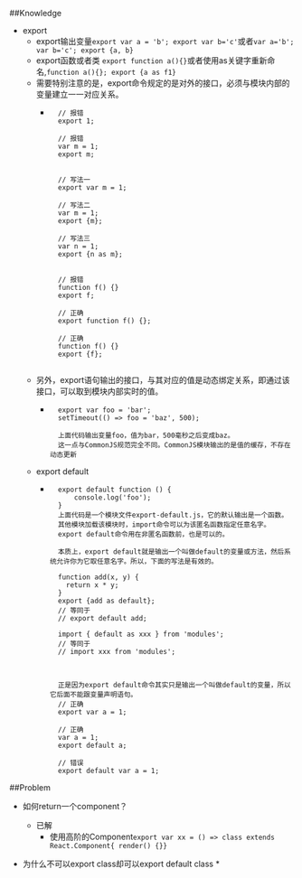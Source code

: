 ##Knowledge
* export
  * export输出变量`export var a = 'b'; export var b='c'`或者`var a='b'; var b='c'; export {a, b}`
  * export函数或者类 `export function a(){}`或者使用as关键字重新命名,`function a(){}; export {a as f1}`
  * 需要特别注意的是，export命令规定的是对外的接口，必须与模块内部的变量建立一一对应关系。
    * ```
        // 报错
        export 1;

        // 报错
        var m = 1;
        export m;


        // 写法一
        export var m = 1;

        // 写法二
        var m = 1;
        export {m};

        // 写法三
        var n = 1;
        export {n as m};


        // 报错
        function f() {}
        export f;

        // 正确
        export function f() {};

        // 正确
        function f() {}
        export {f};
    ```
  * 另外，export语句输出的接口，与其对应的值是动态绑定关系，即通过该接口，可以取到模块内部实时的值。
    * ```
        export var foo = 'bar';
        setTimeout(() => foo = 'baz', 500);

        上面代码输出变量foo，值为bar，500毫秒之后变成baz。
        这一点与CommonJS规范完全不同。CommonJS模块输出的是值的缓存，不存在动态更新
      ```
  * export default
    * ```
        export default function () {
            console.log('foo');
        }
        上面代码是一个模块文件export-default.js，它的默认输出是一个函数。
        其他模块加载该模块时，import命令可以为该匿名函数指定任意名字。
        export default命令用在非匿名函数前，也是可以的。

        本质上，export default就是输出一个叫做default的变量或方法，然后系统允许你为它取任意名字。所以，下面的写法是有效的。

        function add(x, y) {
          return x * y;
        }
        export {add as default};
        // 等同于
        // export default add;

        import { default as xxx } from 'modules';
        // 等同于
        // import xxx from 'modules';



        正是因为export default命令其实只是输出一个叫做default的变量，所以它后面不能跟变量声明语句。
        // 正确
        export var a = 1;

        // 正确
        var a = 1;
        export default a;

        // 错误
        export default var a = 1;
      ```


##Problem

* 如何return一个component？
  * 已解
    * 使用高阶的Component`export var xx = () => class extends React.Component{ render() {}}`


* 为什么不可以export class却可以export default class
  *
